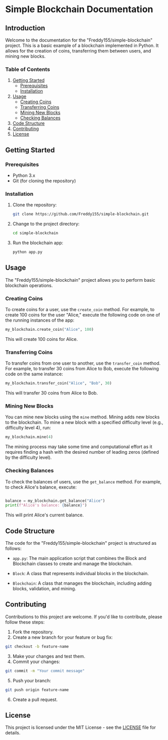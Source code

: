 Simple Blockchain Documentation
===============================

Introduction
------------

Welcome to the documentation for the "Freddy155/simple-blockchain" project. This is a basic example of a blockchain implemented in Python. It allows for the creation of coins, transferring them between users, and mining new blocks.

### Table of Contents

1.  [Getting Started](#getting-started)
    -   [Prerequisites](#prerequisites)
    -   [Installation](#installation)
2.  [Usage](#usage)
    -   [Creating Coins](#creating-coins)
    -   [Transferring Coins](#transferring-coins)
    -   [Mining New Blocks](#mining-new-blocks)
    -   [Checking Balances](#checking-balances)
3.  [Code Structure](#code-structure)
4.  [Contributing](#contributing)
5.  [License](#license)

Getting Started
---------------

### Prerequisites

-   Python 3.x
-   Git (for cloning the repository)

### Installation

1.  Clone the repository:

    ```bash
    git clone https://github.com/Freddy155/simple-blockchain.git
    ```

2.  Change to the project directory:

    ```bash
    cd simple-blockchain
    ```

3.  Run the blockchain app:

    ```bash
    python app.py
    ```

Usage
-----

The "Freddy155/simple-blockchain" project allows you to perform basic blockchain operations.

### Creating Coins

To create coins for a user, use the `create_coin` method. For example, to create 100 coins for the user "Alice," execute the following code on one of the running instances of the app:

```python
my_blockchain.create_coin("Alice", 100)
```


This will create 100 coins for Alice.

### Transferring Coins

To transfer coins from one user to another, use the `transfer_coin` method. For example, to transfer 30 coins from Alice to Bob, execute the following code on the same instance:

```python
my_blockchain.transfer_coin("Alice", "Bob", 30)
```

This will transfer 30 coins from Alice to Bob.

### Mining New Blocks

You can mine new blocks using the `mine` method. Mining adds new blocks to the blockchain. To mine a new block with a specified difficulty level (e.g., difficulty level 4), run:

```python
my_blockchain.mine(4)
```

The mining process may take some time and computational effort as it requires finding a hash with the desired number of leading zeros (defined by the difficulty level).

### Checking Balances

To check the balances of users, use the `get_balance` method. For example, to check Alice's balance, execute:

```python

balance = my_blockchain.get_balance("Alice")
print(f"Alice's balance: {balance}")
```

This will print Alice's current balance.

Code Structure
--------------

The code for the "Freddy155/simple-blockchain" project is structured as follows:

-   `app.py`: The main application script that combines the Block and Blockchain classes to create and manage the blockchain.

-   `Block`: A class that represents individual blocks in the blockchain.

-   `Blockchain`: A class that manages the blockchain, including adding blocks, validation, and mining.

Contributing
------------

Contributions to this project are welcome. If you'd like to contribute, please follow these steps:

1.  Fork the repository.
2.  Create a new branch for your feature or bug fix: 
```bash
git checkout -b feature-name
```
3.  Make your changes and test them.
4.  Commit your changes: 
```bash
git commit -m "Your commit message"
```
5.  Push your branch: 
```bash
git push origin feature-name
```
6.  Create a pull request.

License
-------

This project is licensed under the MIT License - see the [LICENSE](/LICENSE) file for details.
